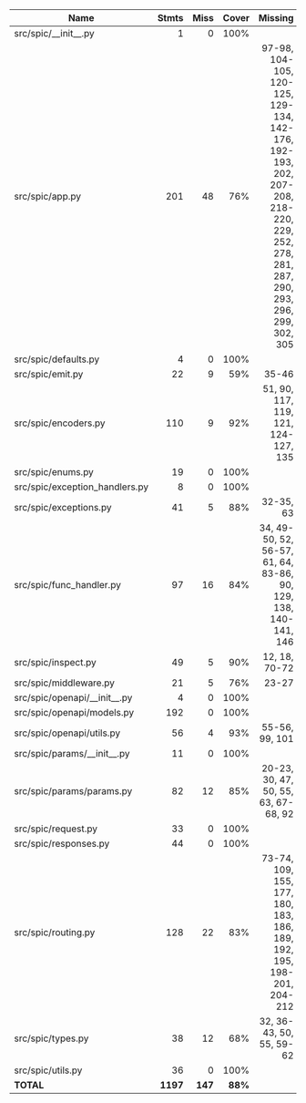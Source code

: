 | Name                             |    Stmts |    Miss |   Cover |                                                                                                                          Missing |
| -------------------------------- | -------: | ------: | ------: | -------------------------------------------------------------------------------------------------------------------------------: |
| src/spic/\_\_init\_\_.py         |        1 |       0 |    100% |                                                                                                                                  |
| src/spic/app.py                  |      201 |      48 |     76% | 97-98, 104-105, 120-125, 129-134, 142-176, 192-193, 202, 207-208, 218-220, 229, 252, 278, 281, 287, 290, 293, 296, 299, 302, 305 |
| src/spic/defaults.py             |        4 |       0 |    100% |                                                                                                                                  |
| src/spic/emit.py                 |       22 |       9 |     59% |                                                                                                                            35-46 |
| src/spic/encoders.py             |      110 |       9 |     92% |                                                                                              51, 90, 117, 119, 121, 124-127, 135 |
| src/spic/enums.py                |       19 |       0 |    100% |                                                                                                                                  |
| src/spic/exception_handlers.py   |        8 |       0 |    100% |                                                                                                                                  |
| src/spic/exceptions.py           |       41 |       5 |     88% |                                                                                                                        32-35, 63 |
| src/spic/func_handler.py         |       97 |      16 |     84% |                                                                  34, 49-50, 52, 56-57, 61, 64, 83-86, 90, 129, 138, 140-141, 146 |
| src/spic/inspect.py              |       49 |       5 |     90% |                                                                                                                    12, 18, 70-72 |
| src/spic/middleware.py           |       21 |       5 |     76% |                                                                                                                            23-27 |
| src/spic/openapi/\_\_init\_\_.py |        4 |       0 |    100% |                                                                                                                                  |
| src/spic/openapi/models.py       |      192 |       0 |    100% |                                                                                                                                  |
| src/spic/openapi/utils.py        |       56 |       4 |     93% |                                                                                                                   55-56, 99, 101 |
| src/spic/params/\_\_init\_\_.py  |       11 |       0 |    100% |                                                                                                                                  |
| src/spic/params/params.py        |       82 |      12 |     85% |                                                                                             20-23, 30, 47, 50, 55, 63, 67-68, 92 |
| src/spic/request.py              |       33 |       0 |    100% |                                                                                                                                  |
| src/spic/responses.py            |       44 |       0 |    100% |                                                                                                                                  |
| src/spic/routing.py              |      128 |      22 |     83% |                                                             73-74, 109, 155, 177, 180, 183, 186, 189, 192, 195, 198-201, 204-212 |
| src/spic/types.py                |       38 |      12 |     68% |                                                                                                         32, 36-43, 50, 55, 59-62 |
| src/spic/utils.py                |       36 |       0 |    100% |                                                                                                                                  |
| **TOTAL**                        | **1197** | **147** | **88%** |                                                                                                                                  |
